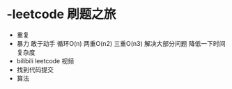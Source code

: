 # -leetcode 刷题之旅
  - 重复
  - 暴力
    敢于动手
    循环O(n)  两重O(n2)  三重O(n3)
    解决大部分问题
    降低一下时间复杂度
  - bilibili leetcode 视频
  - 找到代码提交
  - 算法